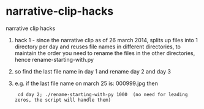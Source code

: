 narrative-clip-hacks
====================

narrative clip hacks

1. hack 1 - since the narrative clip as of 26 march 2014, splits up files into 1 directory per day and reuses file names in different directories, to maintain the order you need to rename the files in the other directories, hence rename-starting-with.py
2. so find the last file name in day 1 and rename day 2 and day 3
3. e.g. if the last file name on march 25 is: 000999.jpg then 

        cd day 2; ./rename-starting-with-py 1000  (no need for leading zeros, the script will handle them)
